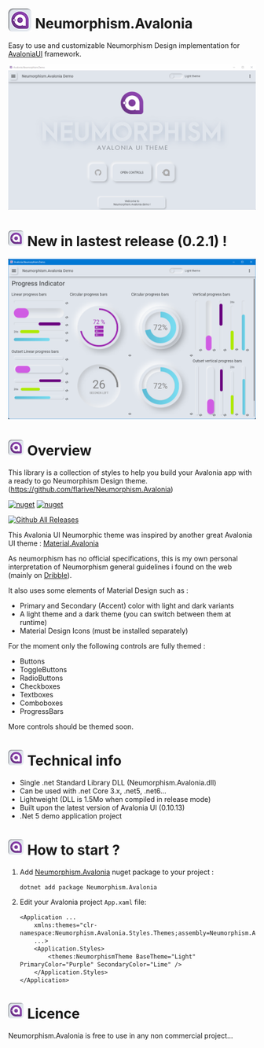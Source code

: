 
[nuget]: https://www.nuget.org/packages/Neumorphism.Avalonia/

# <img src="favicon.png" width="48" height="48" valign="bottom"> Neumorphism.Avalonia

Easy to use and customizable Neumorphism Design implementation for [AvaloniaUI](http://avaloniaui.net/) framework.



![Screenshot](Avalonia.Neumorphism.Demo.gif)


# <img src="favicon.png" width="32" height="32"> New in lastest release (0.2.1) !
![Screenshot](Screenshots/progressbar.png)


# <img src="favicon.png" width="32" height="32"> Overview

This library is a collection of styles to help you build your Avalonia app with a ready to go Neumorphism Design theme.
(https://github.com/flarive/Neumorphism.Avalonia)

[![nuget](https://img.shields.io/nuget/v/Neumorphism.Avalonia?label=Nuget&style=flat-square)][nuget]
[![nuget](https://img.shields.io/nuget/dt/Neumorphism.Avalonia?color=blue&label=Downloads&style=flat-square)][nuget]

[![Github All Releases](https://img.shields.io/github/downloads/flarive/Neumorphism.Avalonia/total)]()


This Avalonia UI Neumorphic theme was inspired by another great Avalonia UI theme : [Material.Avalonia](https://github.com/AvaloniaCommunity/Material.Avalonia)

As neumorphism has no official specifications, this is my own personal interpretation of Neumorphism general guidelines i found on the web (mainly on [Dribble](https://dribbble.com/tags/neumorphism)).

It also uses some elements of Material Design such as :
- Primary and Secondary (Accent) color with light and dark variants
- A light theme and a dark theme (you can switch between them at runtime)
- Material Design Icons (must be installed separately)

For the moment only the following controls are fully themed :
- Buttons
- ToggleButtons
- RadioButtons
- Checkboxes
- Textboxes
- Comboboxes
- ProgressBars

More controls should be themed soon.





# <img src="favicon.png" width="32" height="32"> Technical info

- Single .net Standard Library DLL (Neumorphism.Avalonia.dll)
- Can be used with .net Core 3.x, .net5, .net6...
- Lightweight (DLL is 1.5Mo when compiled in release mode)
- Built upon the latest version of Avalonia UI (0.10.13)
- .Net 5 demo application project


# <img src="favicon.png" width="32" height="32"> How to start ?

1. Add [Neumorphism.Avalonia][nuget] nuget package to your project :

       dotnet add package Neumorphism.Avalonia



2. Edit your Avalonia project `App.xaml` file:

      ```xaml
      <Application ...
          xmlns:themes="clr-namespace:Neumorphism.Avalonia.Styles.Themes;assembly=Neumorphism.Avalonia"
          ...>
          <Application.Styles>
              <themes:NeumorphismTheme BaseTheme="Light" PrimaryColor="Purple" SecondaryColor="Lime" />
          </Application.Styles>
      </Application>
      ```

# <img src="favicon.png" width="32" height="32"> Licence

Neumorphism.Avalonia is free to use in any non commercial project...

